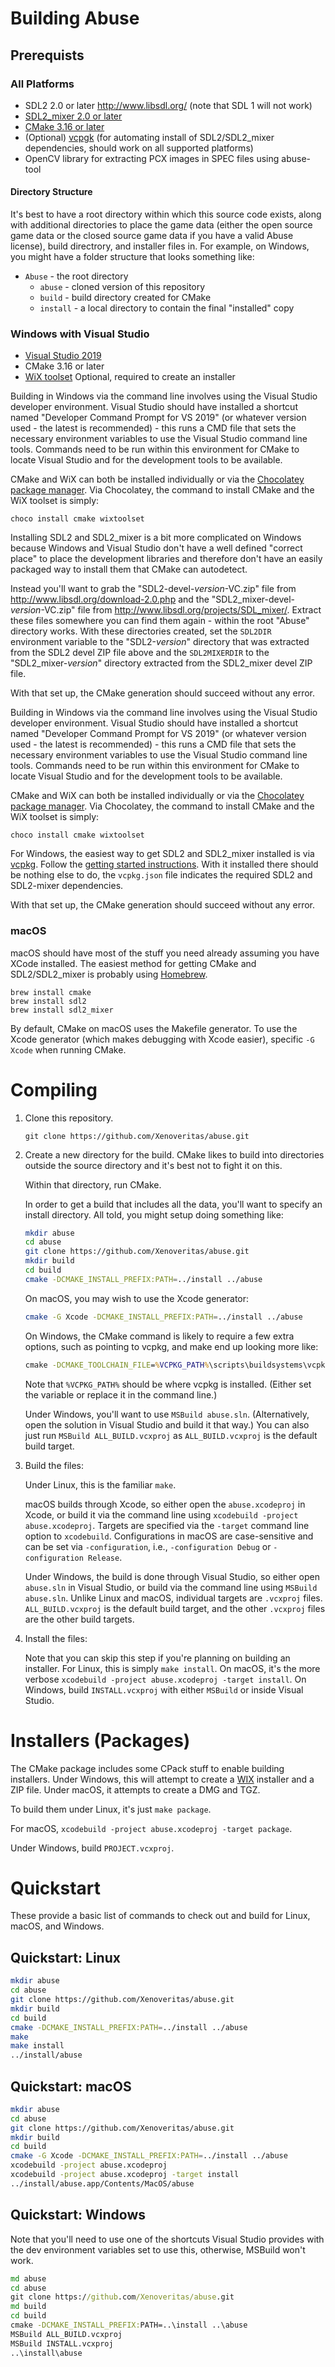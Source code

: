 # Building Abuse

## Prerequists

### All Platforms

- SDL2 2.0 or later <http://www.libsdl.org/> (note that SDL 1 will not work)
- [SDL2_mixer 2.0 or later](http://www.libsdl.org/projects/SDL_mixer/)
- [CMake 3.16 or later](http://www.cmake.org/)
- (Optional) [vcpgk](https://vcpkg.io/en/index.html) (for automating install of SDL2/SDL2_mixer dependencies, should work on all supported platforms)
- OpenCV library for extracting PCX images in SPEC files using abuse-tool

#### Directory Structure

It's best to have a root directory within which this source code exists, along with additional directories to place the game data (either the open source game data or the closed source game data if you have a valid Abuse license), build directrory, and installer files in. For example, on Windows, you might have a folder structure that looks something like:

 - `Abuse` - the root directory
     - `abuse` - cloned version of this repository
     - `build` - build directory created for CMake
     - `install` - a local directory to contain the final "installed" copy

### Windows with Visual Studio

- [Visual Studio 2019](https://visualstudio.microsoft.com/vs/)
- CMake 3.16 or later
- [WiX toolset](https://wixtoolset.org/) Optional, required to create an installer

Building in Windows via the command line involves using the Visual Studio developer environment. Visual Studio should have installed a shortcut named "Developer Command Prompt for VS 2019" (or whatever version used - the latest is recommended) - this runs a CMD file that sets the necessary environment variables to use the Visual Studio command line tools. Commands need to be run within this environment for CMake to locate Visual Studio and for the development tools to be available.

CMake and WiX can both be installed individually or via the [Chocolatey package manager](https://chocolatey.org/). Via Chocolatey, the command to install CMake and the WiX toolset is simply:

    choco install cmake wixtoolset

Installing SDL2 and SDL2_mixer is a bit more complicated on Windows because Windows and Visual Studio don't have a well defined "correct place" to place the development libraries and therefore don't have an easily packaged way to install them that CMake can autodetect.

Instead you'll want to grab the "SDL2-devel-*version*-VC.zip" file from <http://www.libsdl.org/download-2.0.php> and the "SDL2_mixer-devel-*version*-VC.zip" file from <http://www.libsdl.org/projects/SDL_mixer/>. Extract these files somewhere you can find them again - within the root "Abuse" directory works. With these directories created, set the `SDL2DIR` environment variable to the "SDL2-*version*" directory that was extracted from the SDL2 devel ZIP file above and the `SDL2MIXERDIR` to the "SDL2_mixer-*version*" directory extracted from the SDL2_mixer devel ZIP file.

With that set up, the CMake generation should succeed without any error.

Building in Windows via the command line involves using the Visual Studio developer environment. Visual Studio should have installed a shortcut named "Developer Command Prompt for VS 2019" (or whatever version used - the latest is recommended) - this runs a CMD file that sets the necessary environment variables to use the Visual Studio command line tools. Commands need to be run within this environment for CMake to locate Visual Studio and for the development tools to be available.

CMake and WiX can both be installed individually or via the [Chocolatey package manager](https://chocolatey.org/). Via Chocolatey, the command to install CMake and the WiX toolset is simply:

    choco install cmake wixtoolset

For Windows, the easiest way to get SDL2 and SDL2_mixer installed is via [vcpkg](https://vcpkg.io/en/index.html). Follow the [getting started instructions](https://vcpkg.io/en/getting-started.html). With it installed there should be nothing else to do, the `vcpkg.json` file indicates the required SDL2 and SDL2-mixer dependencies.

With that set up, the CMake generation should succeed without any error.

### macOS

macOS should have most of the stuff you need already assuming you have XCode installed. The easiest method for getting CMake and SDL2/SDL2_mixer is probably using [Homebrew](http://brew.sh/).

    brew install cmake
    brew install sdl2
    brew install sdl2_mixer

By default, CMake on macOS uses the Makefile generator. To use the Xcode generator (which makes debugging with Xcode easier), specific `-G Xcode` when running CMake.

# Compiling

1. Clone this repository.

       git clone https://github.com/Xenoveritas/abuse.git

2. Create a new directory for the build. CMake likes to build into directories
   outside the source directory and it's best not to fight it on this.

   Within that directory, run CMake.

   In order to get a build that includes all the data, you'll want to specify
   an install directory. All told, you might setup doing something like:


    ```sh
    mkdir abuse
    cd abuse
    git clone https://github.com/Xenoveritas/abuse.git
    mkdir build
    cd build
    cmake -DCMAKE_INSTALL_PREFIX:PATH=../install ../abuse
    ```

   On macOS, you may wish to use the Xcode generator:

   ```sh
   cmake -G Xcode -DCMAKE_INSTALL_PREFIX:PATH=../install ../abuse
   ```

   On Windows, the CMake command is likely to require a few extra options, such as pointing to vcpkg, and make end up looking more like:

    ```bat
    cmake -DCMAKE_TOOLCHAIN_FILE=%VCPKG_PATH%\scripts\buildsystems\vcpkg.cmake -DCMAKE_INSTALL_PREFIX:PATH=../install ../abuse
    ```


   Note that `%VCPKG_PATH%` should be where vcpkg is installed. (Either set the variable or replace it in the command line.)

   Under Windows, you'll want to use `MSBuild abuse.sln`. (Alternatively, open
   the solution in Visual Studio and build it that way.) You can also just run `MSBuild ALL_BUILD.vcxproj` as `ALL_BUILD.vcxproj` is the default build target.

3. Build the files:

   Under Linux, this is the familiar `make`.

   macOS builds through Xcode, so either open the `abuse.xcodeproj` in Xcode, or build it via the command line using `xcodebuild -project abuse.xcodeproj`. Targets are specified via the `-target` command line option to `xcodebuild`. Configurations in macOS are case-sensitive and can be set via `-configuration`, i.e., `-configuration Debug` or `-configuration Release`.

   Under Windows, the build is done through Visual Studio, so either open `abuse.sln` in Visual Studio, or build via the command line using `MSBuild abuse.sln`. Unlike Linux and macOS, individual targets are `.vcxproj` files. `ALL_BUILD.vcxproj` is the default build target, and the other `.vcxproj` files are the other build targets.

4. Install the files:

   Note that you can skip this step if you're planning on building an installer. For Linux, this is simply `make install`. On macOS, it's the more verbose `xcodebuild -project abuse.xcodeproj -target install`. On Windows, build `INSTALL.vcxproj` with either `MSBuild` or inside Visual Studio.

# Installers (Packages)

The CMake package includes some CPack stuff to enable building installers. Under
Windows, this will attempt to create a [WIX](http://wixtoolset.org/) installer
and a ZIP file. Under macOS, it attempts to create a DMG and TGZ.

To build them under Linux, it's just `make package`.

For macOS, `xcodebuild -project abuse.xcodeproj -target package`.

Under Windows, build `PROJECT.vcxproj`.

# Quickstart

These provide a basic list of commands to check out and build for Linux, macOS, and Windows.

## Quickstart: Linux

```sh
mkdir abuse
cd abuse
git clone https://github.com/Xenoveritas/abuse.git
mkdir build
cd build
cmake -DCMAKE_INSTALL_PREFIX:PATH=../install ../abuse
make
make install
../install/abuse
```

## Quickstart: macOS

```sh
mkdir abuse
cd abuse
git clone https://github.com/Xenoveritas/abuse.git
mkdir build
cd build
cmake -G Xcode -DCMAKE_INSTALL_PREFIX:PATH=../install ../abuse
xcodebuild -project abuse.xcodeproj
xcodebuild -project abuse.xcodeproj -target install
../install/abuse.app/Contents/MacOS/abuse
```

## Quickstart: Windows

Note that you'll need to use one of the shortcuts Visual Studio provides with the dev environment variables set to use this, otherwise, MSBuild won't work.

```bat
md abuse
cd abuse
git clone https://github.com/Xenoveritas/abuse.git
md build
cd build
cmake -DCMAKE_INSTALL_PREFIX:PATH=..\install ..\abuse
MSBuild ALL_BUILD.vcxproj
MSBuild INSTALL.vcxproj
..\install\abuse
```